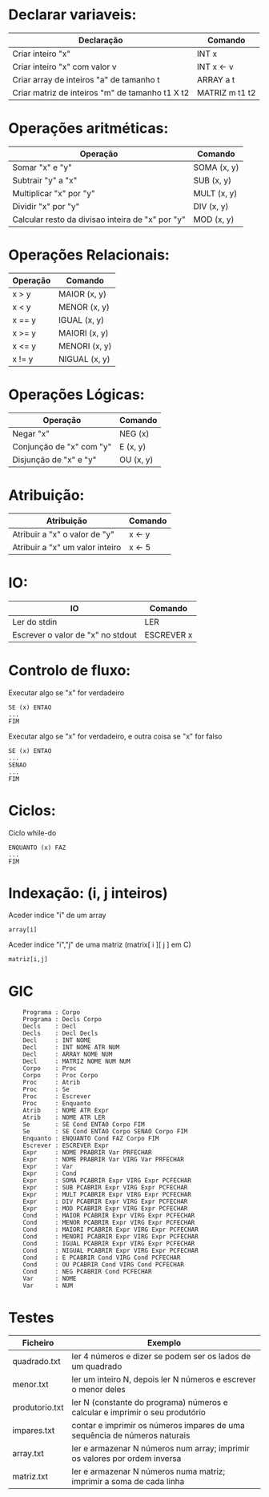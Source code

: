 # Declarar variaveis:

| Declaração                                      | Comando        |
| ----------------------------------------------- | -------------- |
| Criar inteiro "x"                               | INT x          |
| Criar inteiro "x" com valor v                   | INT x <- v     |
| Criar array de inteiros "a" de tamanho t        | ARRAY a t      |
| Criar matriz de inteiros "m" de tamanho t1 X t2 | MATRIZ m t1 t2 |

# Operações aritméticas:

| Operação                                         | Comando     |
| ------------------------------------------------ | ----------- |
| Somar "x" e "y"                                  | SOMA (x, y) |
| Subtrair "y" a "x"                               | SUB (x, y)  |
| Multiplicar "x" por "y"                          | MULT (x, y) |
| Dividir "x" por "y"                              | DIV (x, y)  |
| Calcular resto da divisao inteira de "x" por "y" | MOD (x, y)  |

# Operações Relacionais:

| Operação | Comando       |
| -------- | ------------- |
| x > y    | MAIOR (x, y)  |
| x < y    | MENOR (x, y)  |
| x == y   | IGUAL (x, y)  |
| x >= y   | MAIORI (x, y) |
| x <= y   | MENORI (x, y) |
| x != y   | NIGUAL (x, y) |

# Operações Lógicas:

| Operação                 | Comando   |
| ------------------------ | --------- |
| Negar "x"                | NEG (x)   |
| Conjunção de "x" com "y" | E (x, y)  |
| Disjunção de "x" e "y"   | OU (x, y) |

# Atribuição:

| Atribuição                      | Comando |
| ------------------------------- | ------- |
| Atribuir a "x" o valor de "y"   | x <- y  |
| Atribuir a "x" um valor inteiro | x <- 5  |

# IO:

| IO                                | Comando    |
| --------------------------------- | ---------- |
| Ler do stdin                      | LER        |
| Escrever o valor de "x" no stdout | ESCREVER x |

# Controlo de fluxo:

Executar algo se "x" for verdadeiro

    SE (x) ENTAO
    ...
    FIM

Executar algo se "x" for verdadeiro, e outra coisa se "x" for falso

    SE (x) ENTAO
    ...
    SENAO
    ...
    FIM

# Ciclos:

Ciclo while-do

    ENQUANTO (x) FAZ
    ...
    FIM

# Indexação: (i, j inteiros)

Aceder indice "i" de um array

    array[i]

Aceder indice "i","j" de uma matriz (matrix[ i ][ j ] em C)

    matriz[i,j]

# GIC

        Programa : Corpo
        Programa : Decls Corpo
        Decls    : Decl
        Decls    : Decl Decls
        Decl     : INT NOME
        Decl     : INT NOME ATR NUM
        Decl     : ARRAY NOME NUM
        Decl     : MATRIZ NOME NUM NUM
        Corpo    : Proc
        Corpo    : Proc Corpo
        Proc     : Atrib
        Proc     : Se
        Proc     : Escrever
        Proc     : Enquanto
        Atrib    : NOME ATR Expr
        Atrib    : NOME ATR LER
        Se       : SE Cond ENTAO Corpo FIM
        Se       : SE Cond ENTAO Corpo SENAO Corpo FIM
        Enquanto : ENQUANTO Cond FAZ Corpo FIM
        Escrever : ESCREVER Expr
        Expr     : NOME PRABRIR Var PRFECHAR
        Expr     : NOME PRABRIR Var VIRG Var PRFECHAR
        Expr     : Var
        Expr     : Cond
        Expr     : SOMA PCABRIR Expr VIRG Expr PCFECHAR
        Expr     : SUB PCABRIR Expr VIRG Expr PCFECHAR
        Expr     : MULT PCABRIR Expr VIRG Expr PCFECHAR
        Expr     : DIV PCABRIR Expr VIRG Expr PCFECHAR
        Expr     : MOD PCABRIR Expr VIRG Expr PCFECHAR
        Cond     : MAIOR PCABRIR Expr VIRG Expr PCFECHAR
        Cond     : MENOR PCABRIR Expr VIRG Expr PCFECHAR
        Cond     : MAIORI PCABRIR Expr VIRG Expr PCFECHAR
        Cond     : MENORI PCABRIR Expr VIRG Expr PCFECHAR
        Cond     : IGUAL PCABRIR Expr VIRG Expr PCFECHAR
        Cond     : NIGUAL PCABRIR Expr VIRG Expr PCFECHAR
        Cond     : E PCABRIR Cond VIRG Cond PCFECHAR
        Cond     : OU PCABRIR Cond VIRG Cond PCFECHAR
        Cond     : NEG PCABRIR Cond PCFECHAR
        Var      : NOME
        Var      : NUM

# Testes

| Ficheiro       | Exemplo                                                                      |
| -------------- | ---------------------------------------------------------------------------- |
| quadrado.txt   | ler 4 números e dizer se podem ser os lados de um quadrado                   |
| menor.txt      | ler um inteiro N, depois ler N números e escrever o menor deles              |
| produtorio.txt | ler N (constante do programa) números e calcular e imprimir o seu produtório |
| impares.txt    | contar e imprimir os números impares de uma sequência de números naturais    |
| array.txt      | ler e armazenar N números num array; imprimir os valores por ordem inversa   |
| matriz.txt     | ler e armazenar N números numa matriz; imprimir a soma de cada linha         |
